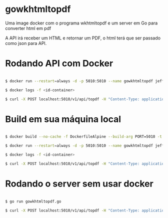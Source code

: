 # gowkhtmltopdf
Uma image docker com o programa wkhtmltopdf e um server em Go para converter html em pdf

A API irá receber um HTML e retornar um PDF, o html terá que ser passado como json para API.

# Rodando API com Docker

```sh

$ docker run --restart=always -d -p 5010:5010 --name gowkhtmltopdf jeffotoni/gowkhtmltopdf:latest

$ docker logs -f <id-container>

$ curl -X POST localhost:5010/v1/api/topdf -H "Content-Type: application/json" --data @table.html.json --output /tmp/meuteste.pdf

```

# Build em sua máquina local

```sh

$ docker build --no-cache -f DockerfileAlpine --build-arg PORT=5010 -t xxxxxxxxxxxxx/gowkhtmltopdf:latest .

$ docker run --restart=always -d -p 5010:5010 --name gowkhtmltopdf jeffotoni/gowkhtmltopdf:latest

$ docker logs -f <id-container>

$ curl -X POST localhost:5010/v1/api/topdf -H "Content-Type: application/json" --data @table.html.json --output /tmp/meuteste.pdf

```

# Rodando o server sem usar docker

```sh

$ go run gowkhtmltopdf.go

$ curl -X POST localhost:5010/v1/api/topdf -H "Content-Type: application/json" --data @table.html.json --output /tmp/meuteste.pdf

```

